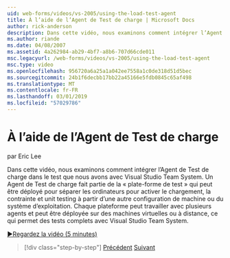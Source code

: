 ```yaml
---
uid: web-forms/videos/vs-2005/using-the-load-test-agent
title: À l’aide de l’Agent de Test de charge | Microsoft Docs
author: rick-anderson
description: Dans cette vidéo, nous examinons comment intégrer l’Agent de Test de charge dans le test que nous avons avec Visual Studio Team System. Un Agent de Test de charge fait partie d’un '...
ms.author: riande
ms.date: 04/08/2007
ms.assetid: 4a262984-ab29-4bf7-a8b6-707d66cde011
msc.legacyurl: /web-forms/videos/vs-2005/using-the-load-test-agent
msc.type: video
ms.openlocfilehash: 956720a6a25a1a042ee7558a1c0de318d51d5bec
ms.sourcegitcommit: 24b1f6decbb17bb22a45166e5fdb0845c65af498
ms.translationtype: MT
ms.contentlocale: fr-FR
ms.lasthandoff: 03/01/2019
ms.locfileid: "57029786"
---
```

<a name="using-the-load-test-agent"></a>À l’aide de l’Agent de Test de charge
====================
par Eric Lee

Dans cette vidéo, nous examinons comment intégrer l’Agent de Test de charge dans le test que nous avons avec Visual Studio Team System. Un Agent de Test de charge fait partie de la « plate-forme de test » qui peut être déployé pour séparer les ordinateurs pour activer le chargement, la contrainte et unit testing à partir d’une autre configuration de machine ou du système d’exploitation. Chaque plateforme peut travailler avec plusieurs agents et peut être déployée sur des machines virtuelles ou à distance, ce qui permet des tests complets avec Visual Studio Team System.

[&#9654;Regardez la vidéo (5 minutes)](https://channel9.msdn.com/Blogs/ASP-NET-Site-Videos/using-the-load-test-agent)

> [!div class="step-by-step"]
> [Précédent](the-effects-of-caching.md)
> [Suivant](the-effects-of-viewstate.md)
